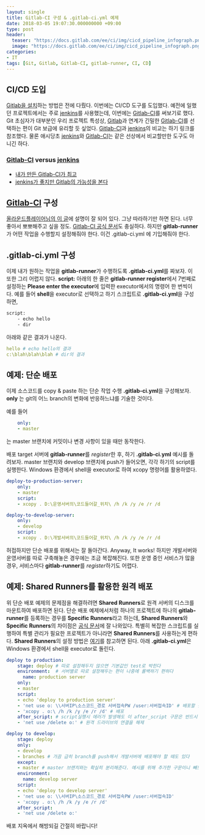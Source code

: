 ```yaml
---
layout: single
title: Gitlab-CI 구성 & .gitlab-ci.yml 예제
date: 2018-03-05 19:07:30.000000000 +09:00
type: post
header:
  teaser: "https://docs.gitlab.com/ee/ci/img/cicd_pipeline_infograph.png"
  image: "https://docs.gitlab.com/ee/ci/img/cicd_pipeline_infograph.png"
categories:
- IT
tags: [Git, Gitlab, Gitlab-CI, gitlab-runner, CI, CD]
---
```


## CI/CD 도입
 [Gitlab을 설치](https://lovemewithoutall.github.io/it/start-docker/)하는 방법은 전에 다뤘다. 이번에는 CI/CD 도구를 도입했다. 예전에 일했던 프로젝트에서는 주로 [jenkins]를 사용했는데, 이번에는 [Gitlab-CI]를 써보기로 했다. Git 초심자가 대부분인 우리 프로젝트 특성상, [Gitlab]과 연계가 긴밀한 [Gitlab-CI]를 선택하는 편이 Git 보급에 유리할 듯 싶었다. [Gitlab-CI]과 [jenkins]의 비교는 하기 링크를 참조했다. 물론 애시당초 [jenkins]와 [Gitlab-CI]는 같은 선상에서 비교할만한 도구도 아니긴 하다.

### [Gitlab-CI] versus [jenkins]
 * [내가 만든 Gitlab-CI가 최고](https://about.gitlab.com/comparison/gitlab-vs-jenkins.html)
 * [jenkins가 좋지만 Gitlab의 가능성을 본다](https://www.inovex.de/blog/modern-cicd-with-jenkins-2-and-gitlab-ci-comparison/)

## [Gitlab-CI] 구성
[올라운드플레이어님의 이 글](http://allroundplaying.tistory.com/21)에 설명이 잘 되어 있다. 그냥 따라하기만 하면 된다. 너무 좋아서 뽀뽀해주고 싶을 정도. [Gitlab-CI 공식 문서]도 충실하다. 하지만 **gitlab-runner**가 어떤 작업을 수행할지 설정해줘야 한다. 이건 .gitlab-ci.yml 에 기입해줘야 한다.

## .gitlab-ci.yml 구성
이제 내가 원하는 작업을 **gitlab-runner**가 수행하도록 **.gitlab-ci.yml**를 짜보자. 이 또한 그리 어렵지 않다. **script:** 아래의 한 줄은 **gitlab-runner register**에서 7번째로 설정하는 **Please enter the executor**에 입력한 executor에서의 명령어 한 번씩이다. 예를 들어 **shell**을 executor로 선택하고 하기 스크립트로 **.gitlab-ci.yml**을 구성하면,

```bash
script:
    - echo hello
    - dir
```

아래와 같은 결과가 나온다.

```yml
hello # echo hello의 결과
c:\blah\blah\blah # dir의 결과
```

## 예제: 단순 배포
이제 소스코드를 copy & paste 하는 단순 작업 수행 **.gitlab-ci.yml**을 구성해보자. **only** 는 git의 어느 branch의 변화에 반응하느냐를 기술한 것이다. 

예를 들어

```yml
    only:
    - master
```
는 master 브랜치에 커밋이나 변경 사항이 있을 때만 동작한다.

배포 target 서버에 **gitlab-runner**를 *register*한 후, 하기 **.gitlab-ci.yml** 예시를 돌려보자. 
master 브랜치와 develop 브랜치에 push가 들어오면, 각각 하기의 script를 실행한다. 
Windows 환경에서 shell을 executor로 하여 xcopy 명령어를 활용하였다.

```yml
deploy-to-production-server:
    only:
    - master
    script:
    - xcopy . D:\운영서버의\코드들어갈_위치\ /h /k /y /e /r /d

deploy-to-develop-server:
    only:
    - develop
    script:
    - xcopy . D:\개발서버의\코드들어갈_위치\ /h /k /y /e /r /d
```

허접하지만 단순 배포를 위해서는 잘 돌아간다. Anyway, It works!
하지만 개발서버와 운영서버를 따로 구축해놓은 경우에는 조금 복잡해진다. 
또한 운영 중인 서비스가 많을 경우, 서비스마다 **gitlab-runner**를 *register*하기도 어렵다.

## 예제: Shared Runners를 활용한 원격 배포
위 단순 배포 예제의 문제점을 해결하려면 **Shared Runners**로 원격 서버의 디스크를 마운트하여 배포하면 된다. 
단순 배포 예제에서처럼 하나의 프로젝트에 하나의 **gitlab-runner**를 등록하는 경우를 **Specific Runners**라고 하는데, 
**Shared Runners**와 **Specific Runners**의 차이점은 [공식 문서](https://docs.gitlab.com/ce/ci/runners/README.html#shared-vs-specific-runners)에 잘 나와있다. 
특별히 복잡한 스크립트를 실행하여 특별 관리가 필요한 프로젝트가 아니라면 **Shared Runners**를 사용하는게 편하다. 
**Shared Runners**의 설정 방법은 [여기](https://docs.gitlab.com/ce/ci/runners/README.html#registering-a-shared-runner)를 참고하면 된다. 
아래 **.gitlab-ci.yml**은 Windows 환경에서 shell을 executor로 돌린다. 

```yml
deploy to production:
    stage: deploy # 따로 설정해두지 않으면 기본값인 test로 박힌다
    environment:  # 서버별로 따로 설정해두는 편이 나중에 롤백하기 편하다
      name: production server
    only:
    - master
    script:
    - echo 'deploy to production server'
    - 'net use o: \\서버IP\소스코드_경로 서버접속PW /user:서버접속ID' # 배포할 원격 서버의 경로를 o드라이브로 잡는다
    - 'xcopy . o:\ /h /k /y /e /r /d' # 배포
    after_script: # script실행시 에러가 발생해도 이 after_script 구문은 반드시 실행한다
    - 'net use /delete o:' # 원격 드라이브의 연결을 해제

deploy to develop:
    stage: deploy
    only:
    - develop 
    - branches # 가끔 급히 branch를 push해서 개발서버에 배포해야 할 때도 있다
    except:
    - master # master 브랜치와는 확실히 분리해준다. 예시를 위해 추가한 구문이니 빼도 상관없다
    environment:
      name: develop server
    script:
    - echo 'deploy to develop server'
    - 'net use o: \\서버IP\소스코드_경로 서버접속PW /user:서버접속ID'
    - 'xcopy . o:\ /h /k /y /e /r /d'
    after_script:
    - 'net use /delete o:'

```

배포 지옥에서 해방되길 간절히 바랍니다!

[Gitlab-CI]: https://about.gitlab.com/features/gitlab-ci-cd/
[Gitlab-CI 공식 문서]: https://docs.gitlab.com/ee/ci/README.html
[jenkins]: https://jenkins.io/
[Gitlab]: <https://gitlab.com>